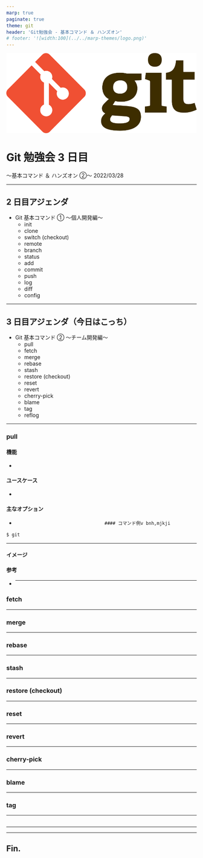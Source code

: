 ```yaml
---
marp: true
paginate: true
theme: git
header: 'Git勉強会 - 基本コマンド ＆ ハンズオン'
# footer: '![width:100](../../marp-themes/logo.png)'
---
```


![width:200](../../marp-themes/logo.png)

# Git 勉強会 3 日目

〜基本コマンド ＆ ハンズオン ②〜
2022/03/28

---

## 2 日目アジェンダ

- Git 基本コマンド ① 〜個人開発編〜
  - init
  - clone
  - switch (checkout)
  - remote
  - branch
  - status
  - add
  - commit
  - push
  - log
  - diff
  - config

---

## 3 日目アジェンダ（今日はこっち）

- Git 基本コマンド ② 〜チーム開発編〜
  - pull
  - fetch
  - merge
  - rebase
  - stash
  - restore (checkout)
  - reset
  - revert
  - cherry-pick
  - blame
  - tag
  - reflog

---

### pull

#### 機能

-

#### ユースケース

-

#### 主なオプション

-                                      #### コマンド例v bnh,mjkji

```bash
$ git
```

---

#### イメージ

#### 参考

- ***

### fetch

---

### merge

---

### rebase

---

### stash

---

### restore (checkout)

---

### reset

---

### revert

---

### cherry-pick

---

### blame

---

### tag

---

##

---

<style scoped>
  section { font-size: 190%; }
</style>

---

## Fin.

